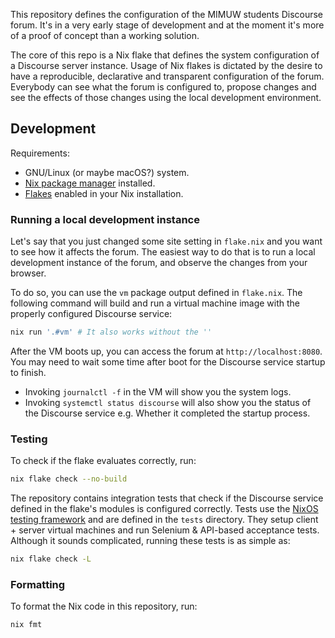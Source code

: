 This repository defines the configuration of the MIMUW students Discourse forum.
It's in a very early stage of development and at the moment it's more of a proof of concept than a working solution.

The core of this repo is a Nix flake that defines the system configuration of a Discourse server instance.
Usage of Nix flakes is dictated by the desire to have a reproducible, declarative and transparent configuration of the forum.
Everybody can see what the forum is configured to, propose changes and see the effects of those changes using the local development environment.

## Development

Requirements:
- GNU/Linux (or maybe macOS?) system.
- [Nix package manager](https://nixos.wiki/wiki/Nix_package_manager) installed.
- [Flakes](https://nixos.wiki/wiki/Flakes) enabled in your Nix installation.

### Running a local development instance

Let's say that you just changed some site setting in `flake.nix` and you want to see how it affects the forum.
The easiest way to do that is to run a local development instance of the forum, and observe the changes from your browser.

To do so, you can use the `vm` package output defined in `flake.nix`.
The following command will build and run a virtual machine image with the properly configured Discourse service:
```bash
nix run '.#vm' # It also works without the ''
```
After the VM boots up, you can access the forum at `http://localhost:8080`.
You may need to wait some time after boot for the Discourse service startup to finish.

- Invoking `journalctl -f` in the VM will show you the system logs.
- Invoking `systemctl status discourse` will also show you the status of the Discourse service e.g. Whether it completed the startup process.

### Testing

To check if the flake evaluates correctly, run:
```bash
nix flake check --no-build
```

The repository contains integration tests that check if the Discourse service defined in the flake's modules is configured correctly.
Tests use the [NixOS testing framework](https://nixos.org/manual/nixos/stable/index.html#sec-nixos-tests) and are defined in the `tests` directory.
They setup client + server virtual machines and run Selenium & API-based acceptance tests.
Although it sounds complicated, running these tests is as simple as:
```bash
nix flake check -L
```

### Formatting

To format the Nix code in this repository, run:
```bash
nix fmt
```
